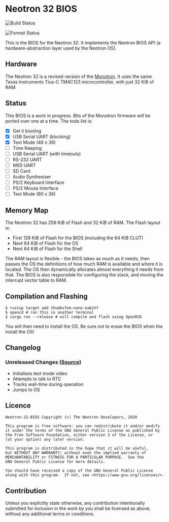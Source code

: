 # Neotron 32 BIOS

![Build Status](https://github.com/neotron-compute/Neotron-32-BIOS/workflows/Build/badge.svg "Github Action Build Status")

![Format Status](https://github.com/neotron-compute/Neotron-32-BIOS/workflows/Format/badge.svg "Github Action Format Check Status")

This is the BIOS for the Neotron 32. It implements the Neotron BIOS API (a hardware-abstraction layer used by the Neotron OS).

## Hardware

The Neotron 32 is a revised version of the [Monotron](https://github.com/thejpster/monotron). It uses the same Texas Instruments Tiva-C TM4C123 microcontroller, with just 32 KiB of RAM.

## Status

This BIOS is a work in progress. Bits of the Monotron firmware will be ported over one at a time. The todo list is:

* [x] Get it booting
* [x] USB Serial UART (blocking)
* [x] Text Mode (48 x 36)
* [ ] Time Keeping
* [ ] USB Serial UART (with timeouts)
* [ ] RS-232 UART
* [ ] MIDI UART
* [ ] SD Card
* [ ] Audio Synthesiser
* [ ] PS/2 Keyboard Interface
* [ ] PS/2 Mouse Interface
* [ ] Text Mode (80 x 36)

## Memory Map

The Neotron 32 has 256 KiB of Flash and 32 KiB of RAM. The Flash layout is:

* First 128 KiB of Flash for the BIOS (including the 64 KiB CLUT)
* Next 64 KiB of Flash for the OS
* Next 64 KiB of Flash for the Shell

The RAM layout is flexible - the BIOS takes as much as it needs, then passes the OS the definitions of how much RAM is available and where it is located. The OS then dynamically allocates almost everything it needs from that. The BIOS is also responsible for configuring the stack, and moving the interrupt vector table to RAM.

## Compilation and Flashing

```console
$ rustup target add thumbv7em-none-eabihf
$ opencd # run this in another terminal
$ cargo run --release # will compile and flash using OpenOCD
```

You will then need to install the OS. Be sure not to erase the BIOS when the install the OS!

## Changelog

### Unreleased Changes ([Source](https://github.com/neotron-compute/Neotron-32-BIOS/tree/master))

* Initialises text mode video
* Attempts to talk to RTC
* Tracks wall-time during operation
* Jumps to OS

## Licence

    Neotron-32-BIOS Copyright (c) The Neotron Developers, 2020

    This program is free software: you can redistribute it and/or modify
    it under the terms of the GNU General Public License as published by
    the Free Software Foundation, either version 3 of the License, or
    (at your option) any later version.

    This program is distributed in the hope that it will be useful,
    but WITHOUT ANY WARRANTY; without even the implied warranty of
    MERCHANTABILITY or FITNESS FOR A PARTICULAR PURPOSE.  See the
    GNU General Public License for more details.

    You should have received a copy of the GNU General Public License
    along with this program.  If not, see <https://www.gnu.org/licenses/>.

## Contribution

Unless you explicitly state otherwise, any contribution intentionally
submitted for inclusion in the work by you shall be licensed as above, without
any additional terms or conditions.
